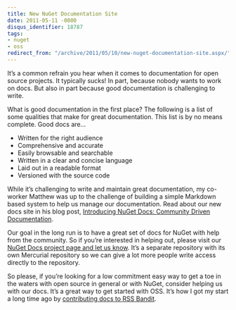 ```yaml
---
title: New NuGet Documentation Site
date: 2011-05-11 -0800
disqus_identifier: 18787
tags:
- nuget
- oss
redirect_from: "/archive/2011/05/10/new-nuget-documentation-site.aspx/"
---
```


It’s a common refrain you hear when it comes to documentation for open
source projects. It typically sucks! In part, because nobody wants to
work on docs. But also in part because good documentation is challenging
to write.

What is good documentation in the first place? The following is a list
of some qualities that make for great documentation. This list is by no
means complete. Good docs are…

-   Written for the right audience
-   Comprehensive and accurate
-   Easily browsable and searchable
-   Written in a clear and concise language
-   Laid out in a readable format
-   Versioned with the source code

While it’s challenging to write and maintain great documentation, my
co-worker Matthew was up to the challenge of building a simple Markdown
based system to help us manage our documentation. Read about our new
docs site in his blog post, [Introducing NuGet Docs: Community Driven
Documentation](http://blog.osbornm.com/archive/2011/05/11/introducing-nuget-docs.aspx "Community Driven Documentation").

Our goal in the long run is to have a great set of docs for NuGet with
help from the community. So if you’re interested in helping out, please
visit our [NuGet Docs project page and let us
know](http://nugetdocs.codeplex.com "NuGet Docs"). It’s a separate
repository with its own Mercurial repository so we can give a lot more
people write access directly to the repository.

So please, if you’re looking for a low commitment easy way to get a toe
in the waters with open source in general or with NuGet, consider
helping us with our docs. It’s a great way to get started with OSS. It’s
how I got my start a long time ago by [contributing docs to RSS
Bandit](https://haacked.com/archive/2005/03/20/rssbandit-13026-released.aspx "RSS Bandit Released").

